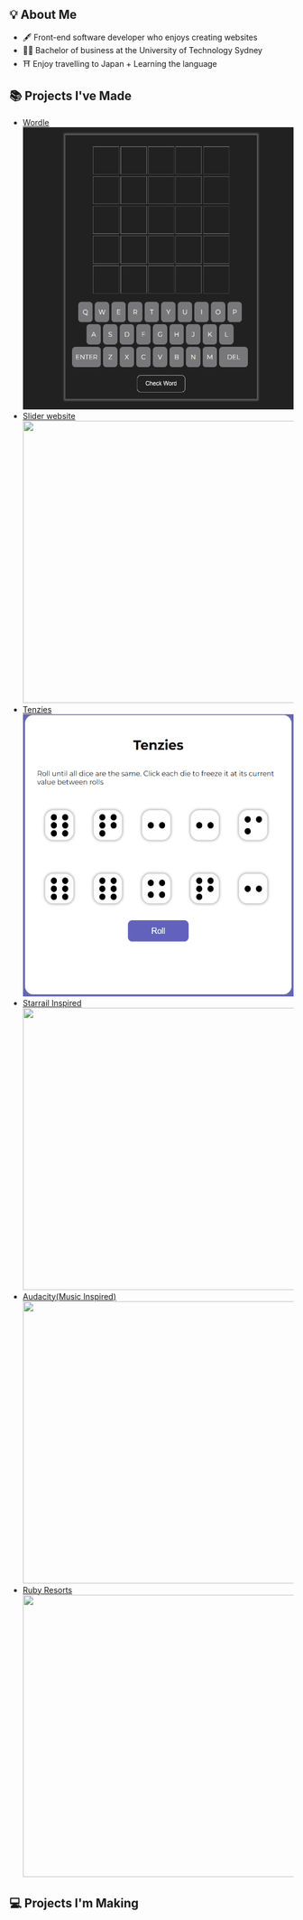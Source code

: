 
## 💡 About Me
- 🖋️ Front-end software developer who enjoys creating websites
- 👨‍🎓 Bachelor of business at the University of Technology Sydney
- ⛩️ Enjoy travelling to Japan + Learning the language

## 📚 Projects I've Made
- [Wordle](https://github.com/AntH117/wordle) <br/> <img src="https://github.com/AntH117/AnthH117/blob/main/Gifs/Wordle.gif" width="500" height="500" />
- [Slider website](https://github.com/AntH117/Slider) <br/> <img src="https://github.com/AntH117/AnthH117/blob/main/Gifs/Slide.gif" width="700" height="500" />
- [Tenzies](https://github.com/AntH117/Tenzies) <br/> <img src="https://github.com/AntH117/AnthH117/blob/main/Gifs/Tenzies.gif" width="500" height="500" />
- [Starrail Inspired](https://github.com/AntH117/Star-Rail)  <br/> <img src="https://github.com/AntH117/AnthH117/blob/main/Gifs/StarRail.gif" width="800" height="500" />
- [Audacity(Music Inspired)](https://github.com/AntH117/Audacity) <br/> <img src="https://github.com/AntH117/AnthH117/blob/main/Gifs/Audacity.gif" width="800" height="500" />
- [Ruby Resorts](https://github.com/AntH117/Ruby_Resorts) <br/> <img src="https://github.com/AntH117/AnthH117/blob/main/Gifs/Ruby_Resorts.gif" width="800" height="500" />

## 💻 Projects I'm Making
